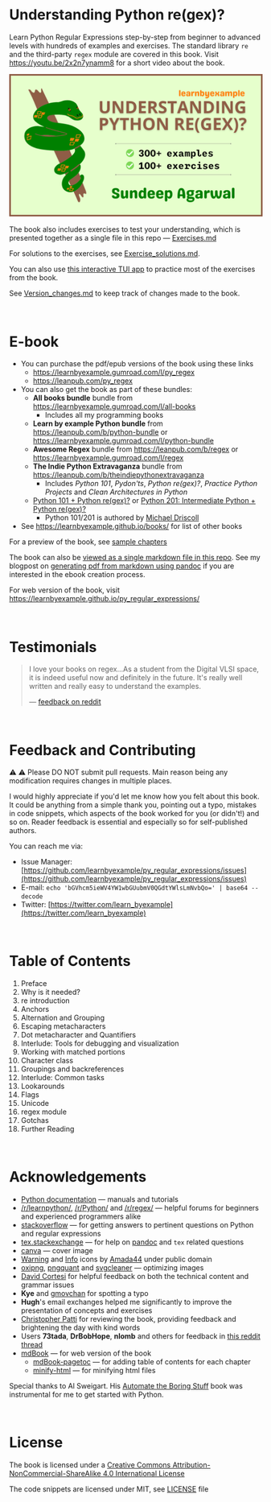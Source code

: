 # Understanding Python re(gex)?

Learn Python Regular Expressions step-by-step from beginner to advanced levels with hundreds of examples and exercises. The standard library `re` and the third-party `regex` module are covered in this book. Visit https://youtu.be/2x2n7ynamm8 for a short video about the book.

<p align="center"><img src="./images/py_regex_ls.png" alt="Understanding Python re(gex)? ebook cover image" /></p>

The book also includes exercises to test your understanding, which is presented together as a single file in this repo — [Exercises.md](./exercises/Exercises.md)

For solutions to the exercises, see [Exercise_solutions.md](./exercises/Exercise_solutions.md).

You can also use [this interactive TUI app](https://github.com/learnbyexample/TUI-apps/tree/main/PyRegexExercises) to practice most of the exercises from the book.

See [Version_changes.md](./Version_changes.md) to keep track of changes made to the book.

<br>

# E-book

* You can purchase the pdf/epub versions of the book using these links
    * https://learnbyexample.gumroad.com/l/py_regex
    * https://leanpub.com/py_regex
* You can also get the book as part of these bundles:
    * **All books bundle** bundle from https://learnbyexample.gumroad.com/l/all-books
        * Includes all my programming books
    * **Learn by example Python bundle** from https://leanpub.com/b/python-bundle or https://learnbyexample.gumroad.com/l/python-bundle
    * **Awesome Regex** bundle from https://leanpub.com/b/regex or https://learnbyexample.gumroad.com/l/regex
    * **The Indie Python Extravaganza** bundle from https://leanpub.com/b/theindiepythonextravaganza
        * Includes *Python 101*, *Pydon'ts*, *Python re(gex)?*, *Practice Python Projects* and *Clean Architectures in Python*
    * [Python 101 + Python re(gex)?](https://leanpub.com/b/python101pythonregex) or [Python 201: Intermediate Python + Python re(gex)?](https://leanpub.com/b/python201_and_regex)
        * Python 101/201 is authored by [Michael Driscoll](https://www.blog.pythonlibrary.org/)
* See https://learnbyexample.github.io/books/ for list of other books

For a preview of the book, see [sample chapters](./sample_chapters/py_regex_sample.pdf)

The book can also be [viewed as a single markdown file in this repo](./py_regex.md). See my blogpost on [generating pdf from markdown using pandoc](https://learnbyexample.github.io/customizing-pandoc/) if you are interested in the ebook creation process.

For web version of the book, visit https://learnbyexample.github.io/py_regular_expressions/

<br>

# Testimonials

>I love your books on regex...As a student from the Digital VLSI space, it is indeed useful now and definitely in the future. It's really well written and really easy to understand the examples.
>
> — [feedback on reddit](https://old.reddit.com/r/Python/comments/i0m2sy/i_know_python_basics_what_next/fzql5gh/)

<br>

# Feedback and Contributing

⚠️ ⚠️ Please DO NOT submit pull requests. Main reason being any modification requires changes in multiple places.

I would highly appreciate if you'd let me know how you felt about this book. It could be anything from a simple thank you, pointing out a typo, mistakes in code snippets, which aspects of the book worked for you (or didn't!) and so on. Reader feedback is essential and especially so for self-published authors.

You can reach me via:

* Issue Manager: [https://github.com/learnbyexample/py_regular_expressions/issues](https://github.com/learnbyexample/py_regular_expressions/issues)
* E-mail: `echo 'bGVhcm5ieWV4YW1wbGUubmV0QGdtYWlsLmNvbQo=' | base64 --decode`
* Twitter: [https://twitter.com/learn_byexample](https://twitter.com/learn_byexample)

<br>

# Table of Contents

1. Preface
2. Why is it needed?
3. re introduction
4. Anchors
5. Alternation and Grouping
6. Escaping metacharacters
7. Dot metacharacter and Quantifiers
8. Interlude: Tools for debugging and visualization
9. Working with matched portions
10. Character class
11. Groupings and backreferences
12. Interlude: Common tasks
13. Lookarounds
14. Flags
15. Unicode
16. regex module
17. Gotchas
18. Further Reading

<br>

# Acknowledgements

* [Python documentation](https://docs.python.org/3/) — manuals and tutorials
* [/r/learnpython/](https://old.reddit.com/r/learnpython/), [/r/Python/](https://old.reddit.com/r/Python/) and [/r/regex/](https://old.reddit.com/r/regex/) — helpful forums for beginners and experienced programmers alike
* [stackoverflow](https://stackoverflow.com/) — for getting answers to pertinent questions on Python and regular expressions
* [tex.stackexchange](https://tex.stackexchange.com/) — for help on [pandoc](https://github.com/jgm/pandoc/) and `tex` related questions
* [canva](https://www.canva.com/) — cover image
* [Warning](https://commons.wikimedia.org/wiki/File:Warning_icon.svg) and [Info](https://commons.wikimedia.org/wiki/File:Info_icon_002.svg) icons by [Amada44](https://commons.wikimedia.org/wiki/User:Amada44) under public domain
* [oxipng](https://github.com/shssoichiro/oxipng), [pngquant](https://pngquant.org/) and [svgcleaner](https://github.com/RazrFalcon/svgcleaner) — optimizing images
* [David Cortesi](https://leanpub.com/u/dcortesi) for helpful feedback on both the technical content and grammar issues
* **Kye** and [gmovchan](https://github.com/gmovchan) for spotting a typo
* **Hugh**'s email exchanges helped me significantly to improve the presentation of concepts and exercises
* [Christopher Patti](https://github.com/feoh) for reviewing the book, providing feedback and brightening the day with kind words
* Users **73tada**, **DrBobHope**, **nlomb** and others for feedback in [this reddit thread](https://old.reddit.com/r/learnpython/comments/hmvnt1/my_python_regex_ebook_with_hundreds_of_examples/)
* [mdBook](https://github.com/rust-lang/mdBook) — for web version of the book
    * [mdBook-pagetoc](https://github.com/JorelAli/mdBook-pagetoc) — for adding table of contents for each chapter
    * [minify-html](https://github.com/wilsonzlin/minify-html) — for minifying html files

Special thanks to Al Sweigart. His [Automate the Boring Stuff](https://automatetheboringstuff.com/) book was instrumental for me to get started with Python.

<br>

# License

The book is licensed under a [Creative Commons Attribution-NonCommercial-ShareAlike 4.0 International License](https://creativecommons.org/licenses/by-nc-sa/4.0/)

The code snippets are licensed under MIT, see [LICENSE](./LICENSE) file

